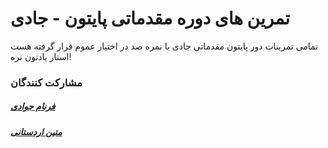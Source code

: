 # تمرین های دوره مقدماتی پایتون - جادی
تمامی تمرینات دور پایتون مقدماتی جادی با نمره صد در اختیار عموم قرار گرفته هست استار یادتون نره!
### مشارکت کنندگان
##### [فرنام جوادی](https://www.farnamjavadi.com)
##### [متین اردستانی](https://github.com/Matin-Ardestani)
